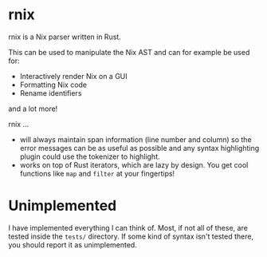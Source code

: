 # rnix

rnix is a Nix parser written in Rust.

This can be used to manipulate the Nix AST and can for example be used for:

 - Interactively render Nix on a GUI
 - Formatting Nix code
 - Rename identifiers

and a lot more!

rnix ...

 - will always maintain span information (line number and column) so the error
   messages can be as useful as possible and any syntax highlighting plugin
   could use the tokenizer to highlight.
 - works on top of Rust iterators, which are lazy by design. You get cool
   functions like `map` and `filter` at your fingertips!

# Unimplemented

I have implemented everything I can think of. Most, if not all of these, are
tested inside the `tests/` directory. If some kind of syntax isn't tested
there, you should report it as unimplemented.
